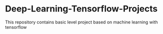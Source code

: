 # Deep-Learning-Tensorflow-Projects
This repository contains basic level project based on machine learning with tensorflow
